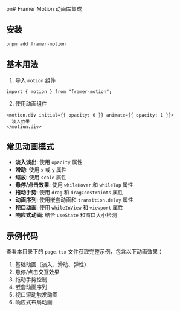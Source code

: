 pn# Framer Motion 动画库集成

## 安装

```bash
pnpm add framer-motion
```

## 基本用法

1. 导入 `motion` 组件

```tsx
import { motion } from "framer-motion";
```

2. 使用动画组件

```tsx
<motion.div initial={{ opacity: 0 }} animate={{ opacity: 1 }}>
  淡入效果
</motion.div>
```

## 常见动画模式

- **淡入淡出**: 使用 `opacity` 属性
- **滑动**: 使用 `x` 或 `y` 属性
- **缩放**: 使用 `scale` 属性
- **悬停/点击效果**: 使用 `whileHover` 和 `whileTap` 属性
- **拖动手势**: 使用 `drag` 和 `dragConstraints` 属性
- **动画序列**: 使用嵌套动画和 `transition.delay` 属性
- **视口动画**: 使用 `whileInView` 和 `viewport` 属性
- **响应式动画**: 结合 `useState` 和窗口大小检测

## 示例代码

查看本目录下的 `page.tsx` 文件获取完整示例，包含以下动画效果：

1. 基础动画（淡入、滑动、弹性）
2. 悬停/点击交互效果
3. 拖动手势控制
4. 嵌套动画序列
5. 视口滚动触发动画
6. 响应式布局动画
